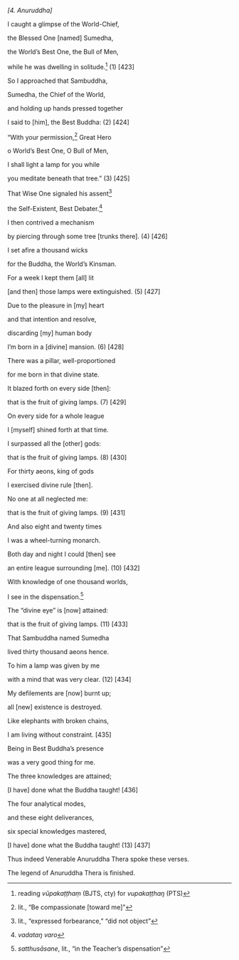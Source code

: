 *\[4. Anuruddha\]*

I caught a glimpse of the World-Chief,

the Blessed One \[named\] Sumedha,

the World’s Best One, the Bull of Men,

while he was dwelling in solitude.[^1] (1) \[423\]

So I approached that Sambuddha,

Sumedha, the Chief of the World,

and holding up hands pressed together

I said to \[him\], the Best Buddha: (2) \[424\]

“With your permission,[^2] Great Hero

o World’s Best One, O Bull of Men,

I shall light a lamp for you while

you meditate beneath that tree.” (3) \[425\]

That Wise One signaled his assent[^3]

the Self-Existent, Best Debater.[^4]

I then contrived a mechanism

by piercing through some tree \[trunks there\]. (4) \[426\]

I set afire a thousand wicks

for the Buddha, the World’s Kinsman.

For a week I kept them \[all\] lit

\[and then\] those lamps were extinguished. (5) \[427\]

Due to the pleasure in \[my\] heart

and that intention and resolve,

discarding \[my\] human body

I’m born in a \[divine\] mansion. (6) \[428\]

There was a pillar, well-proportioned

for me born in that divine state.

It blazed forth on every side \[then\]:

that is the fruit of giving lamps. (7) \[429\]

On every side for a whole league

I \[myself\] shined forth at that time.

I surpassed all the \[other\] gods:

that is the fruit of giving lamps. (8) \[430\]

For thirty aeons, king of gods

I exercised divine rule \[then\].

No one at all neglected me:

that is the fruit of giving lamps. (9) \[431\]

And also eight and twenty times

I was a wheel-turning monarch.

Both day and night I could \[then\] see

an entire league surrounding \[me\]. (10) \[432\]

With knowledge of one thousand worlds,

I see in the dispensation.[^5]

The “divine eye” is \[now\] attained:

that is the fruit of giving lamps. (11) \[433\]

That Sambuddha named Sumedha

lived thirty thousand aeons hence.

To him a lamp was given by me

with a mind that was very clear. (12) \[434\]

My defilements are \[now\] burnt up;

all \[new\] existence is destroyed.

Like elephants with broken chains,

I am living without constraint. \[435\]

Being in Best Buddha’s presence

was a very good thing for me.

The three knowledges are attained;

\[I have\] done what the Buddha taught! \[436\]

The four analytical modes,

and these eight deliverances,

six special knowledges mastered,

\[I have\] done what the Buddha taught! (13) \[437\]

Thus indeed Venerable Anuruddha Thera spoke these verses.

The legend of Anuruddha Thera is finished.

[^1]: reading *vūpakaṭṭhaṃ* (BJTS, cty) for *vupakaṭṭhaŋ* (PTS)

[^2]: lit., “Be compassionate \[toward me\]”

[^3]: lit., “expressed forbearance,” “did not object”

[^4]: *vadataŋ varo*

[^5]: *satthusāsane*, lit., “in the Teacher’s dispensation”
